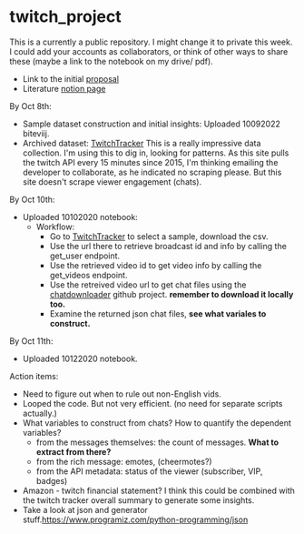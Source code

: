 # twitch_project

This is a currently a public repository. I might change it to private this week. I could add your accounts as collaborators, or think of other ways to share these (maybe a link to the notebook on my drive/ pdf). 
- Link to the initial [proposal](https://docs.google.com/document/d/1NeULev_u3fpf7Zrn_sOdR7k33qzWW9lFx29LEjeLb14/edit?usp=sharing)
- Literature [notion page](https://www.notion.so/pearlyu/Working-on-a-research-question-f4e889d8cad645428feae3a91dd3e873)

By Oct 8th: 
- Sample dataset construction and initial insights: Uploaded 10092022 biteviij.
- Archived dataset: [TwitchTracker](https://sullygnome.com/channels/30/followergrowth) This is a really impressive data collection. I'm using this to dig in, looking for patterns. As this site pulls the twitch API every 15 minutes since 2015, I'm thinking emailing the developer to collaborate, as he indicated no scraping please. But this site doesn't scrape viewer engagement (chats). 

By Oct 10th:
- Uploaded 10102020 notebook:
  - Workflow:
    - Go to [TwitchTracker](https://sullygnome.com/channels/30/followergrowth) to select a sample, download the csv.
    - Use the url there to retrieve broadcast id and info by calling the get_user endpoint.
    - Use the retrieved video id to get video info by calling the get_videos endpoint.
    - Use the retreived video url to get chat files using the [chatdownloader](https://github.com/xenova/chat-downloader/tree/master/docs) github project.  **remember to download it locally too.**
    - Examine the returned json chat files, **see what variales to construct.** 

By Oct 11th:
- Uploaded 10122020 notebook. 

Action items: 
- Need to figure out when to rule out non-English vids. 
- Looped the code. But not very efficient. (no need for separate scripts actually.)
- What variables to construct from chats? How to quantify the dependent variables?
  - from the messages themselves: the count of messages. **What to extract from there?**
  - from the rich message: emotes, (cheermotes?)
  - from the API metadata: status of the viewer (subscriber, VIP, badges)
- Amazon - twitch financial statement? I think this could be combined with the twitch tracker overall summary to generate some insights.
- Take a look at json and generator stuff.https://www.programiz.com/python-programming/json
